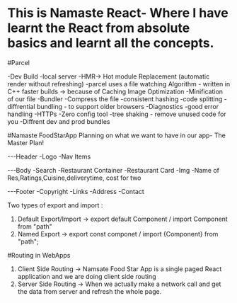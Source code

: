 # This is Namaste React- Where I have learnt the React from absolute basics and learnt all the concepts.

#Parcel

-Dev Build
-local server
-HMR-> Hot module Replacement (automatic render without refreshing)
-parcel uses a file watching Algorithm - written in C++
faster builds -> because of Caching
Image Optimization 
-Minification of our file
-Bundler
-Compress the file
-consistent hashing
-code splitting
-diffrential bundling - to support older browsers
-Diagnostics
-good error handling
-HTTPs
-Zero config tool
-tree shaking - remove unused code for you
-Diffrent dev and prod bundles



#Namaste FoodStarApp Planning on what we want to have in our app- The Master Plan!

---Header
-Logo
-Nav Items


---Body
-Search
-Restaurant Container
-Restaurant Card
-Img
-Name of Res,Ratings,Cuisine,deliverytime, cost for two


---Footer
-Copyright
-Links
-Address
-Contact


Two types of export and import :

1. Default Export/Import -> export default Component  / import Component from "path"
2. Named Export  -> export const componet / import {Component} from "path";


#Routing in WebApps

1. Client Side Routing  -> Namsate Food Star App is a single paged React application and we are doing client side routing
2. Server Side Routing  -> When we actually make a network call and get the data from server and refresh the whole page.

